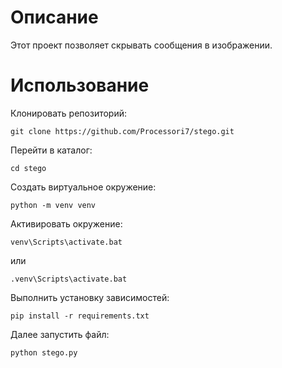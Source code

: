 # Описание
Этот проект позволяет скрывать сообщения в изображении. 
# Использование
Клонировать репозиторий:
```
git clone https://github.com/Processori7/stego.git
```
Перейти в каталог:
```
cd stego
```
Создать виртуальное окружение:
```
python -m venv venv
```
Активировать окружение:
```
venv\Scripts\activate.bat
```
или
```
.venv\Scripts\activate.bat
```
Выполнить установку зависимостей:
```
pip install -r requirements.txt
```
Далее запустить файл:
```
python stego.py
```